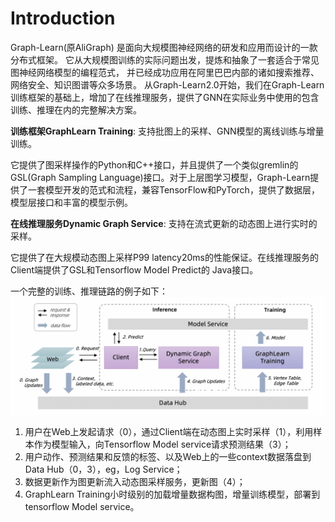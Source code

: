 # Introduction

Graph-Learn(原AliGraph) 是面向大规模图神经网络的研发和应用而设计的一款分布式框架。
它从大规模图训练的实际问题出发，提炼和抽象了一套适合于常见图神经网络模型的编程范式， 并已经成功应用在阿里巴巴内部的诸如搜索推荐、网络安全、知识图谱等众多场景。
从Graph-Learn2.0开始，我们在Graph-Learn训练框架的基础上，增加了在线推理服务，提供了GNN在实际业务中使用的包含训练、推理在内的完整解决方案。

**训练框架GraphLearn Training**: 支持批图上的采样、GNN模型的离线训练与增量训练。

它提供了图采样操作的Python和C++接口，并且提供了一个类似gremlin的GSL(Graph Sampling Language)接口。对于上层图学习模型，Graph-Learn提供了一套模型开发的范式和流程，兼容TensorFlow和PyTorch，提供了数据层，模型层接口和丰富的模型示例。

**在线推理服务Dynamic Graph Service**: 支持在流式更新的动态图上进行实时的采样。

它提供了在大规模动态图上采样P99 latency20ms的性能保证。在线推理服务的Client端提供了GSL和Tensorflow Model Predict的 Java接口。


一个完整的训练、推理链路的例子如下：
![overview](../images/overview.png)
1. 用户在Web上发起请求（0），通过Client端在动态图上实时采样（1），利用样本作为模型输入，向Tensorflow Model service请求预测结果（3）；
2. 用户动作、预测结果和反馈的标签、以及Web上的一些context数据落盘到Data Hub（0，3），eg，Log Service；
3. 数据更新作为图更新流入动态图采样服务，更新图（4）；
4. GraphLearn Training小时级别的加载增量数据构图，增量训练模型，部署到tensorflow Model service。

